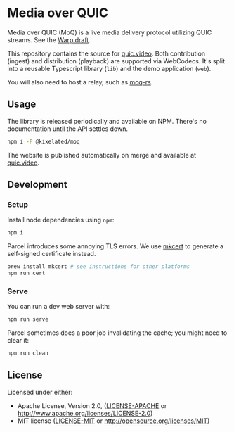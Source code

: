 # Media over QUIC

Media over QUIC (MoQ) is a live media delivery protocol utilizing QUIC streams.
See the [Warp draft](https://datatracker.ietf.org/doc/draft-lcurley-warp/).

This repository contains the source for [quic.video](https://quic.video).
Both contribution (ingest) and distribution (playback) are supported via WebCodecs.
It's split into a reusable Typescript library (`lib`) and the demo application (`web`).

You will also need to host a relay, such as [moq-rs](https://github.com/kixelated/moq-rs).

## Usage

The library is released periodically and available on NPM.
There's no documentation until the API settles down.

```bash
npm i -P @kixelated/moq
```

The website is published automatically on merge and available at [quic.video](https://quic.video).

## Development

### Setup

Install node dependencies using `npm`:

```bash
npm i
```

Parcel introduces some annoying TLS errors.
We use [mkcert](https://github.com/FiloSottile/mkcert) to generate a self-signed certificate instead.

```bash
brew install mkcert # see instructions for other platforms
npm run cert
```

### Serve

You can run a dev web server with:

```bash
npm run serve
```

Parcel sometimes does a poor job invalidating the cache; you might need to clear it:

```bash
npm run clean
```

## License

Licensed under either:

-   Apache License, Version 2.0, ([LICENSE-APACHE](LICENSE-APACHE) or http://www.apache.org/licenses/LICENSE-2.0)
-   MIT license ([LICENSE-MIT](LICENSE-MIT) or http://opensource.org/licenses/MIT)
